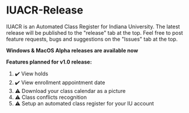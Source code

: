 # IUACR-Release
IUACR is an Automated Class Register for Indiana University. The latest release will be published to the "release" tab at the top. Feel free to post feature requests, bugs and suggestions on the "Issues" tab at the top.

<b> Windows & MacOS Alpha releases are available now </b>

<b>Features planned for v1.0 release:</b>
1. ✔️ View holds
2. ✔️ View enrollment appointment date
3. ⚠️ Download your class calendar as a picture
4. ⚠️ Class conflicts recognition
5. ⚠️ Setup an automated class register for your IU account
